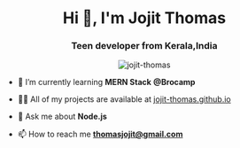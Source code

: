 <h1 align="center">Hi 👋, I'm Jojit Thomas</h1>
<h3 align="center">Teen developer from Kerala,India</h3>

<p align="center"> <img src="https://komarev.com/ghpvc/?username=jojit-thomas&label=Profile%20views&color=green" alt="jojit-thomas" /> </p>


- 🌱 I’m currently learning **MERN Stack** **@Brocamp**

- 👨‍💻 All of my projects are available at [jojit-thomas.github.io](https://jojit-thomas.github.io/)

- 💬 Ask me about **Node.js**

- 📫 How to reach me **thomasjojit@gmail.com**
